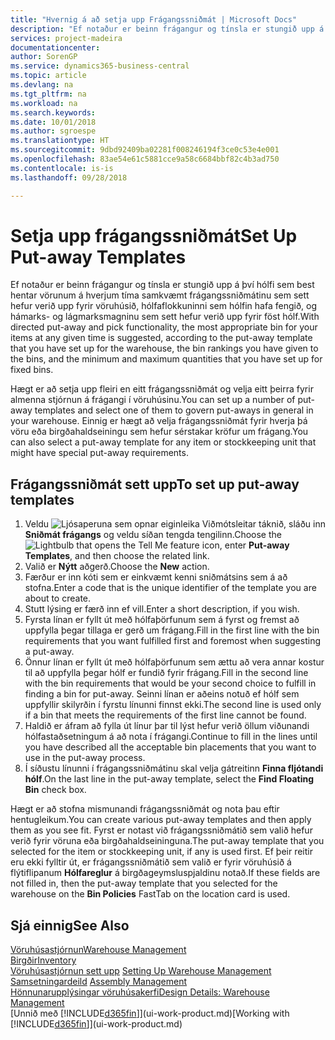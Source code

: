 ```yaml
---
title: "Hvernig á að setja upp Frágangssniðmát | Microsoft Docs"
description: "Ef notaður er beinn frágangur og tínsla er stungið upp á því hólfi sem best hentar vörunum á hverjum tíma samkvæmt frágangssniðmátinu sem sett hefur verið upp fyrir vöruhúsið, hólfaflokkuninni sem hólfin hafa fengið, og hámarks- og lágmarksmagninu sem sett hefur verið upp fyrir föst hólf."
services: project-madeira
documentationcenter: 
author: SorenGP
ms.service: dynamics365-business-central
ms.topic: article
ms.devlang: na
ms.tgt_pltfrm: na
ms.workload: na
ms.search.keywords: 
ms.date: 10/01/2018
ms.author: sgroespe
ms.translationtype: HT
ms.sourcegitcommit: 9dbd92409ba02281f008246194f3ce0c53e4e001
ms.openlocfilehash: 83ae54e61c5881cce9a58c6684bbf82c4b3ad750
ms.contentlocale: is-is
ms.lasthandoff: 09/28/2018

---
```

# <a name="set-up-put-away-templates"></a><span data-ttu-id="73572-103">Setja upp frágangssniðmát</span><span class="sxs-lookup"><span data-stu-id="73572-103">Set Up Put-away Templates</span></span>
<span data-ttu-id="73572-104">Ef notaður er beinn frágangur og tínsla er stungið upp á því hólfi sem best hentar vörunum á hverjum tíma samkvæmt frágangssniðmátinu sem sett hefur verið upp fyrir vöruhúsið, hólfaflokkuninni sem hólfin hafa fengið, og hámarks- og lágmarksmagninu sem sett hefur verið upp fyrir föst hólf.</span><span class="sxs-lookup"><span data-stu-id="73572-104">With directed put-away and pick functionality, the most appropriate bin for your items at any given time is suggested, according to the put-away template that you have set up for the warehouse, the bin rankings you have given to the bins, and the minimum and maximum quantities that you have set up for fixed bins.</span></span>  

<span data-ttu-id="73572-105">Hægt er að setja upp fleiri en eitt frágangssniðmát og velja eitt þeirra fyrir almenna stjórnun á frágangi í vöruhúsinu.</span><span class="sxs-lookup"><span data-stu-id="73572-105">You can set up a number of put-away templates and select one of them to govern put-aways in general in your warehouse.</span></span> <span data-ttu-id="73572-106">Einnig er hægt að velja frágangssniðmát fyrir hverja þá vöru eða birgðahaldseiningu sem hefur sérstakar kröfur um frágang.</span><span class="sxs-lookup"><span data-stu-id="73572-106">You can also select a put-away template for any item or stockkeeping unit that might have special put-away requirements.</span></span>  

## <a name="to-set-up-put-away-templates"></a><span data-ttu-id="73572-107">Frágangssniðmát sett upp</span><span class="sxs-lookup"><span data-stu-id="73572-107">To set up put-away templates</span></span>  
1.  <span data-ttu-id="73572-108">Veldu ![Ljósaperuna sem opnar eiginleika Viðmótsleitar](media/ui-search/search_small.png "Segðu mér hvað þú vilt gera") táknið, sláðu inn **Sniðmát frágangs** og veldu síðan tengda tengilinn.</span><span class="sxs-lookup"><span data-stu-id="73572-108">Choose the ![Lightbulb that opens the Tell Me feature](media/ui-search/search_small.png "Tell me what you want to do") icon, enter **Put-away Templates**, and then choose the related link.</span></span>  
2.  <span data-ttu-id="73572-109">Valið er **Nýtt** aðgerð.</span><span class="sxs-lookup"><span data-stu-id="73572-109">Choose the **New** action.</span></span>  
3.  <span data-ttu-id="73572-110">Færður er inn kóti sem er einkvæmt kenni sniðmátsins sem á að stofna.</span><span class="sxs-lookup"><span data-stu-id="73572-110">Enter a code that is the unique identifier of the template you are about to create.</span></span>  
4.  <span data-ttu-id="73572-111">Stutt lýsing er færð inn ef vill.</span><span class="sxs-lookup"><span data-stu-id="73572-111">Enter a short description, if you wish.</span></span>  
5.  <span data-ttu-id="73572-112">Fyrsta línan er fyllt út með hólfaþörfunum sem á fyrst og fremst að uppfylla þegar tillaga er gerð um frágang.</span><span class="sxs-lookup"><span data-stu-id="73572-112">Fill in the first line with the bin requirements that you want fulfilled first and foremost when suggesting a put-away.</span></span>  
6.  <span data-ttu-id="73572-113">Önnur línan er fyllt út með hólfaþörfunum sem ættu að vera annar kostur til að uppfylla þegar hólf er fundið fyrir frágang.</span><span class="sxs-lookup"><span data-stu-id="73572-113">Fill in the second line with the bin requirements that would be your second choice to fulfill in finding a bin for put-away.</span></span> <span data-ttu-id="73572-114">Seinni línan er aðeins notuð ef hólf sem uppfyllir skilyrðin í fyrstu línunni finnst ekki.</span><span class="sxs-lookup"><span data-stu-id="73572-114">The second line is used only if a bin that meets the requirements of the first line cannot be found.</span></span>  
7.  <span data-ttu-id="73572-115">Haldið er áfram að fylla út línur þar til lýst hefur verið öllum viðunandi hólfastaðsetningum á að nota í frágangi.</span><span class="sxs-lookup"><span data-stu-id="73572-115">Continue to fill in the lines until you have described all the acceptable bin placements that you want to use in the put-away process.</span></span>  
8.  <span data-ttu-id="73572-116">Í síðustu línunni í frágangssniðmátinu skal velja gátreitinn **Finna fljótandi hólf**.</span><span class="sxs-lookup"><span data-stu-id="73572-116">On the last line in the put-away template, select the **Find Floating Bin** check box.</span></span>  

<span data-ttu-id="73572-117">Hægt er að stofna mismunandi frágangssniðmát og nota þau eftir hentugleikum.</span><span class="sxs-lookup"><span data-stu-id="73572-117">You can create various put-away templates and then apply them as you see fit.</span></span> <span data-ttu-id="73572-118">Fyrst er notast við frágangssniðmátið sem valið hefur verið fyrir vöruna eða birgðahaldseininguna.</span><span class="sxs-lookup"><span data-stu-id="73572-118">The put-away template that you selected for the item or stockkeeping unit, if any is used first.</span></span> <span data-ttu-id="73572-119">Ef þeir reitir eru ekki fylltir út, er frágangssniðmátið sem valið er fyrir vöruhúsið á flýtiflipanum **Hólfareglur** á birgðageymsluspjaldinu notað.</span><span class="sxs-lookup"><span data-stu-id="73572-119">If these fields are not filled in, then the put-away template that you selected for the warehouse on the **Bin Policies** FastTab on the location card is used.</span></span>  

## <a name="see-also"></a><span data-ttu-id="73572-120">Sjá einnig</span><span class="sxs-lookup"><span data-stu-id="73572-120">See Also</span></span>  
[<span data-ttu-id="73572-121">Vöruhúsastjórnun</span><span class="sxs-lookup"><span data-stu-id="73572-121">Warehouse Management</span></span>](warehouse-manage-warehouse.md)  
[<span data-ttu-id="73572-122">Birgðir</span><span class="sxs-lookup"><span data-stu-id="73572-122">Inventory</span></span>](inventory-manage-inventory.md)  
<span data-ttu-id="73572-123">[Vöruhúsastjórnun sett upp](warehouse-setup-warehouse.md)   </span><span class="sxs-lookup"><span data-stu-id="73572-123">[Setting Up Warehouse Management](warehouse-setup-warehouse.md)   </span></span>  
<span data-ttu-id="73572-124">[Samsetningardeild](assembly-assemble-items.md)  </span><span class="sxs-lookup"><span data-stu-id="73572-124">[Assembly Management](assembly-assemble-items.md)  </span></span>  
[<span data-ttu-id="73572-125">Hönnunarupplýsingar vöruhúsakerfi</span><span class="sxs-lookup"><span data-stu-id="73572-125">Design Details: Warehouse Management</span></span>](design-details-warehouse-management.md)  
<span data-ttu-id="73572-126">[Unnið með [!INCLUDE[d365fin](includes/d365fin_md.md)]](ui-work-product.md)</span><span class="sxs-lookup"><span data-stu-id="73572-126">[Working with [!INCLUDE[d365fin](includes/d365fin_md.md)]](ui-work-product.md)</span></span>


